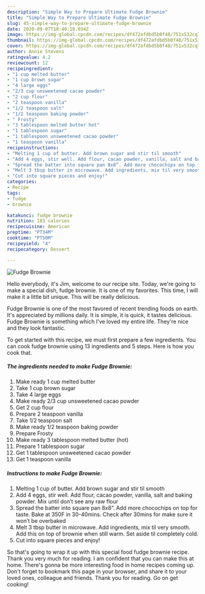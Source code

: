 ```yaml
---
description: "Simple Way to Prepare Ultimate Fudge Brownie"
title: "Simple Way to Prepare Ultimate Fudge Brownie"
slug: 45-simple-way-to-prepare-ultimate-fudge-brownie
date: 2020-09-07T10:40:18.034Z
image: https://img-global.cpcdn.com/recipes/df472afdbd5b0f48/751x532cq70/fudge-brownie-recipe-main-photo.jpg
thumbnail: https://img-global.cpcdn.com/recipes/df472afdbd5b0f48/751x532cq70/fudge-brownie-recipe-main-photo.jpg
cover: https://img-global.cpcdn.com/recipes/df472afdbd5b0f48/751x532cq70/fudge-brownie-recipe-main-photo.jpg
author: Annie Stevens
ratingvalue: 4.2
reviewcount: 12
recipeingredient:
- "1 cup melted butter"
- "1 cup brown sugar"
- "4 large eggs"
- "2/3 cup unsweetened cacao powder"
- "2 cup flour"
- "2 teaspoon vanilla"
- "1/2 teaspoon salt"
- "1/2 teaspoon baking powder"
- " Frosty"
- "3 tablespoon melted butter hot"
- "1 tablespoon sugar"
- "1 tablespoon unsweetened cacao powder"
- "1 teaspoon vanilla"
recipeinstructions:
- "Melting 1 cup of butter. Add brown sugar and stir til smooth"
- "Add 4 eggs, stir well. Add flour, cacao powder, vanilla, salt and baking powder. Mix until don’t see any raw flour"
- "Spread the batter into square pan 8x8”. Add more chocochips on top for taste. Bake at 350F in 30-40mins. Check after 30mins for make sure it won’t be overbaked"
- "Melt 3 tbsp butter in microwave. Add ingredients, mix til very smooth. Add this on top of brownie when still warm. Set aside til completely cold."
- "Cut into square pieces and enjoy!"
categories:
- Recipe
tags:
- fudge
- brownie

katakunci: fudge brownie 
nutrition: 183 calories
recipecuisine: American
preptime: "PT34M"
cooktime: "PT50M"
recipeyield: "4"
recipecategory: Dessert

---
```



![Fudge Brownie](https://img-global.cpcdn.com/recipes/df472afdbd5b0f48/751x532cq70/fudge-brownie-recipe-main-photo.jpg)

Hello everybody, it's Jim, welcome to our recipe site. Today, we're going to make a special dish, fudge brownie. It is one of my favorites. This time, I will make it a little bit unique. This will be really delicious.

Fudge Brownie is one of the most favored of recent trending foods on earth. It's appreciated by millions daily. It is simple, it is quick, it tastes delicious. Fudge Brownie is something which I've loved my entire life. They're nice and they look fantastic.




To get started with this recipe, we must first prepare a few ingredients. You can cook fudge brownie using 13 ingredients and 5 steps. Here is how you cook that.

<!--inarticleads1-->

##### The ingredients needed to make Fudge Brownie:

1. Make ready 1 cup melted butter
1. Take 1 cup brown sugar
1. Take 4 large eggs
1. Make ready 2/3 cup unsweetened cacao powder
1. Get 2 cup flour
1. Prepare 2 teaspoon vanilla
1. Take 1/2 teaspoon salt
1. Make ready 1/2 teaspoon baking powder
1. Prepare  Frosty
1. Make ready 3 tablespoon melted butter (hot)
1. Prepare 1 tablespoon sugar
1. Get 1 tablespoon unsweetened cacao powder
1. Get 1 teaspoon vanilla




<!--inarticleads2-->

##### Instructions to make Fudge Brownie:

1. Melting 1 cup of butter. Add brown sugar and stir til smooth
1. Add 4 eggs, stir well. Add flour, cacao powder, vanilla, salt and baking powder. Mix until don’t see any raw flour
1. Spread the batter into square pan 8x8”. Add more chocochips on top for taste. Bake at 350F in 30-40mins. Check after 30mins for make sure it won’t be overbaked
1. Melt 3 tbsp butter in microwave. Add ingredients, mix til very smooth. Add this on top of brownie when still warm. Set aside til completely cold.
1. Cut into square pieces and enjoy!




So that's going to wrap it up with this special food fudge brownie recipe. Thank you very much for reading. I am confident that you can make this at home. There's gonna be more interesting food in home recipes coming up. Don't forget to bookmark this page in your browser, and share it to your loved ones, colleague and friends. Thank you for reading. Go on get cooking!
